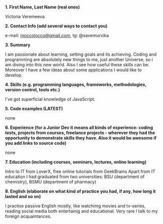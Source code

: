 **1. First Name, Last Name (real ones)**

Victoria Veremeeva

**2. Contact Info (add several ways to contact you)**

e-mail: moccolocco@gmail.com, tg: @savemurvika

**3. Summary**

I am passionate about learning, setting goals and its achieving. Coding and programming are absolutely new things to me, 
just another Universe, so i am diving into this new world. Also I see how useful these skills can be. Moreover I have a few ideas about some applications 
I would like to develop. 

**4. Skills (e.g. programming languages, frameworks, methodologies, version control, tools etc.)**

I've got superficial knowledge of JavaScript. 

**5. Code examples (LATEST)**

none

**6. Experience (for a Junior Dev it means all kinds of experience: coding tests, projects from courses,
freelance projects - wherever they had the opportunity to demonstrate skills they have.
Also it would be awesome if you add links to source code)**

none

**7. Education (including courses, seminars, lectures, online learning)**

Intro to IT from LeverX, free online tutorials from GeekBrains
Apart from IT education I had graduated from two universities: BSU (department of chemistry), BSMU (department of pharmacy)

**8. English (elaborate on what kind of practice you had, if any, how long it lasted and so on)**

I practise passive English mostly, like watchimg movies and tv-series, reading social media both entertainig and educational. Very rare I talk to my foreign acquaintances.
